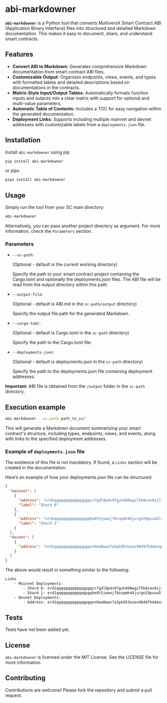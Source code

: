 # abi-markdowner

**`abi-markdowner`** is a Python tool that converts MultiversX Smart Contract ABI (Application Binary Interface) files into structured and detailed Markdown documentation. This makes it easy to document, share, and understand smart contracts.

## Features

- **Convert ABI to Markdown:** Generates comprehensive Markdown documentation from smart contract ABI files.
- **Customizable Output:** Organizes endpoints, views, events, and types with formatted tables and detailed descriptions based on documentations in the contracts.
- **Matrix-Style Input/Output Tables:** Automatically formats function inputs and outputs into a clear matrix with support for optional and multi-value parameters.
- **Automatic Table of Contents:** Includes a TOC for easy navigation within the generated documentation.
- **Deployment Links:** Supports including multiple mainnet and devnet addresses with customizable labels from a `deployments.json` file.

## Installation

Install `abi-markdowner` using pip

```bash
pip install abi-markdowner
```

or pipx

```bash
pipx install abi-markdowner
```

## Usage

Simply run the tool from your SC main directory:

```bash
abi-markdowner
```

Alternatively, you can pass another project directory as argument. For more information, check the `Parameters` section.

### Parameters

- `--sc-path`:

    (Optional - default is the current working directory)
    
    Specify the path to your smart contract project containing the Cargo.toml and optionally the deployments.json files. The ABI file will be read from the output directory within this path.
- `--output-file`:

    (Optional - default is ABI.md in the `sc-path/output` directory)
    
    Specify the output file path for the generated Markdown.
- `--cargo-toml`:

    (Optional - default is Cargo.toml in the `sc-path` directory) 
    
    Specify the path to the Cargo.toml file.
- `--deployments-json`: 

    (Optional - default is deployments.json in the `sc-path` directory)
    
    Specify the path to the deployments.json file containing deployment addresses.

**Important**:
ABI file is obtained from the `/output` folder in the `sc-path` directory.

## Execution example

```bash
abi-markdowner --sc-path path_to_sc/
```

This will generate a Markdown document summarizing your smart contract's structure, including types, endpoints, views, and events, along with links to the specified deployment addresses.

### Example of `deployments.json` file

The existence of this file is not mandatory. If found, a `Links` section will be created in the documentation.

Here’s an example of how your deployments.json file can be structured:

```json
{
  "mainnet": [
    {
      "address": "erd1qqqqqqqqqqqqqpgqvc7gdl0p4s97guh498wgz75k8sav6sjfjlwqh679jy",
      "label": "Shard 0"
    },
    {
      "address": "erd1qqqqqqqqqqqqqpgqhe8t5jewej70zupmh44jurgn29psua5l2jps3ntjj3",
      "label": "Shard 1"
    }
  ],
  "devnet": [
    {
      "address": "erd1qqqqqqqqqqqqqpgqvn9ew0wwn7a3pk053ezex98497hd4exqdg0q8v2e0c"
    }
  ]
}
```

The above would result in something similar to the following:

```css
Links
    - Mainnet Deployments:
        - Shard 0: erd1qqqqqqqqqqqqqpgqvc7gdl0p4s97guh498wgz75k8sav6sjfjlwqh679jy
        - Shard 1: erd1qqqqqqqqqqqqqpgqhe8t5jewej70zupmh44jurgn29psua5l2jps3ntjj3
    - Devnet Deployments:
        - Address: erd1qqqqqqqqqqqqqpgqvn9ew0wwn7a3pk053ezex98497hd4exqdg0q8v2e0c
```

## Tests

Tests have not been added yet.

## License

`abi-markdowner` is licensed under the MIT License. See the LICENSE file for more information.

## Contributing

Contributions are welcome! Please fork the repository and submit a pull request.
